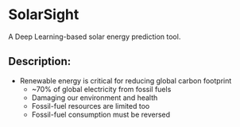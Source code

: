 # SolarSight

A Deep Learning-based solar energy prediction tool.

## Description:

- Renewable energy is critical for reducing global carbon footprint
  + ~70% of global electricity from fossil fuels 
  + Damaging our environment and health
  + Fossil-fuel resources are limited too
  + Fossil-fuel consumption must be reversed
